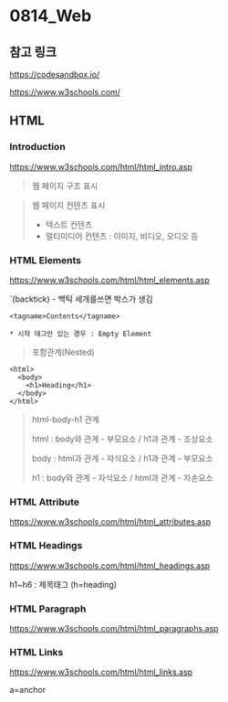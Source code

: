 # 0814_Web

## 참고 링크

https://codesandbox.io/

https://www.w3schools.com/

## HTML

### Introduction

https://www.w3schools.com/html/html_intro.asp

> 웹 페이지 구조 표시

> 웹 페이지 컨텐츠 표시
> - 텍스트 컨텐츠
> - 멀티미디어 컨텐츠 : 이미지, 비디오, 오디오 등

### HTML Elements

https://www.w3schools.com/html/html_elements.asp

`(backtick) - 백틱 세개를쓰면 박스가 생김
```
<tagname>Contents</tagname>

* 시작 태그만 있는 경우 : Empty Element
```

> 포함관계(Nested)
```
<html>
  <body>
    <h1>Heading</h1>
  </body>
</html>
```

> html-body-h1 관계
> 
> html : body와 관계 - 부모요소 / h1과 관계 - 조상요소
> 
> body : html과 관계 - 자식요소 / h1과 관계 - 부모요소
> 
> h1 : body와 관계 - 자식요소 / html과 관계 - 자손요소

### HTML Attribute

https://www.w3schools.com/html/html_attributes.asp

### HTML Headings

https://www.w3schools.com/html/html_headings.asp

h1~h6 : 제목태그 (h=heading)

### HTML Paragraph

https://www.w3schools.com/html/html_paragraphs.asp

### HTML Links

https://www.w3schools.com/html/html_links.asp

a=anchor 

